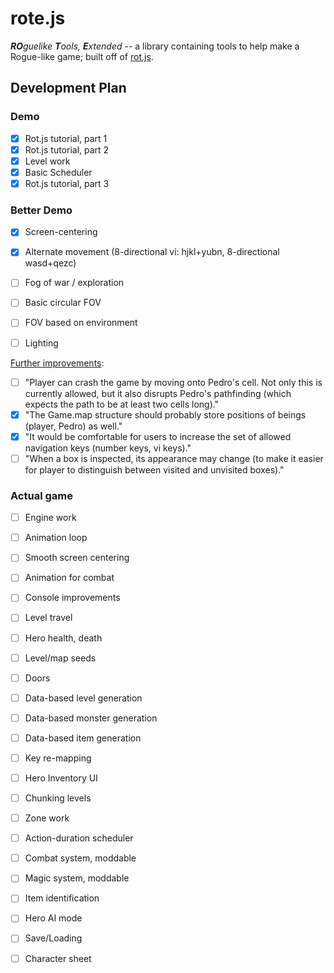 # rote.js

_**RO**guelike **T**ools, **E**xtended_ -- a library containing tools to help make a Rogue-like game; built off of [rot.js](https://github.com/ondras/rot.js).


## Development Plan

### Demo
- [x] Rot.js tutorial, part 1
- [x] Rot.js tutorial, part 2
- [x] Level work
- [x] Basic Scheduler
- [x] Rot.js tutorial, part 3

### Better Demo

- [x] Screen-centering
- [x] Alternate movement (8-directional vi: hjkl+yubn, 8-directional wasd+qezc)
- [ ] Fog of war / exploration
- [ ] Basic circular FOV
- [ ] FOV based on environment
- [ ] Lighting


[Further improvements](http://www.roguebasin.com/index.php?title=Rot.js_tutorial,_part_3):

- [ ] "Player can crash the game by moving onto Pedro's cell. Not only this is currently allowed, but it also disrupts Pedro's pathfinding (which expects the path to be at least two cells long)."
- [x] "The Game.map structure should probably store positions of beings (player, Pedro) as well."
- [x] "It would be comfortable for users to increase the set of allowed navigation keys (number keys, vi keys)."
- [ ] "When a box is inspected, its appearance may change (to make it easier for player to distinguish between visited and unvisited boxes)."

### Actual game

- [ ] Engine work
- [ ] Animation loop
- [ ] Smooth screen centering
- [ ] Animation for combat
- [ ] Console improvements
- [ ] Level travel
- [ ] Hero health, death
- [ ] Level/map seeds
- [ ] Doors
- [ ] Data-based level generation
- [ ] Data-based monster generation
- [ ] Data-based item generation
- [ ] Key re-mapping
- [ ] Hero Inventory UI
- [ ] Chunking levels
- [ ] Zone work
- [ ] Action-duration scheduler
- [ ] Combat system, moddable
- [ ] Magic system, moddable
- [ ] Item identification
- [ ] Hero AI mode
- [ ] Save/Loading
- [ ] Character sheet

